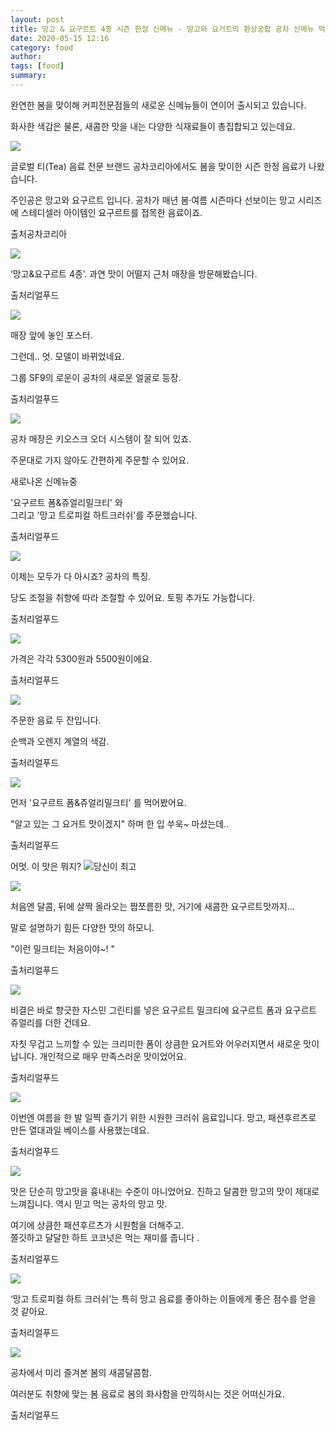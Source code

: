 ```yaml
---
layout: post
title: 망고 & 요구르트 4종 시즌 한정 신메뉴 - 망고와 요거트의 환상궁합 공차 신메뉴 먹어봄
date: 2020-05-15 12:16
category: food
author: 
tags: [food]
summary: 
---
```



완연한 봄을 맞이해 커피전문점들의 새로운 신메뉴들이 연이어 출시되고 있습니다.  

  

화사한 색감은 물론, 새콤한 맛을 내는 다양한 식재료들이 총집합되고 있는데요.

![](https://img1.daumcdn.net/thumb/R720x0/?fname=https%3A%2F%2Ft1.daumcdn.net%2Fliveboard%2Frealfood%2F1926bae4686c42ad91f884efea2debbe.JPG)

글로벌 티(Tea) 음료 전문 브랜드 공차코리아에서도 봄을 맞이한 시즌 한정 음료가 나왔습니다.  
  
주인공은 망고와 요구르트 입니다. 공차가 매년 봄·여름 시즌마다 선보이는 망고 시리즈에 스테디셀러 아이템인 요구르트를 접목한 음료이죠.  

출처공차코리아

![](https://img1.daumcdn.net/thumb/R720x0/?fname=https%3A%2F%2Ft1.daumcdn.net%2Fliveboard%2Frealfood%2F6c303250f90541b2b0f6083f82bd9a3d.JPG)

‘망고&요구르트 4종’. 과연 맛이 어떨지 근처 매장을 방문해봤습니다.  

출처리얼푸드

![](https://img1.daumcdn.net/thumb/R720x0/?fname=https%3A%2F%2Ft1.daumcdn.net%2Fliveboard%2Frealfood%2F0257228b18234f9bac8eb21355a14bb6.JPG)

매장 앞에 놓인 포스터.  
  
그런데.. 엇. 모델이 바뀌었네요.  
  
그룹 SF9의 로운이 공차의 새로운 얼굴로 등장.  

출처리얼푸드

![](https://img1.daumcdn.net/thumb/R720x0/?fname=https%3A%2F%2Ft1.daumcdn.net%2Fliveboard%2Frealfood%2F7b953dc29061422da585f078cdc26e6f.JPG)

공차 매장은 키오스크 오더 시스템이 잘 되어 있죠.  
  
주문대로 가지 않아도 간편하게 주문할 수 있어요.  
  
새로나온 신메뉴중  
  
'요구르트 폼&쥬얼리밀크티' 와  
그리고 '망고 트로피컬 하트크러쉬'를 주문했습니다.  

출처리얼푸드

![](https://img1.daumcdn.net/thumb/R720x0/?fname=https%3A%2F%2Ft1.daumcdn.net%2Fliveboard%2Frealfood%2Fc0e90e216d6d41f19ceecfcf9c4bbbab.JPG)

이제는 모두가 다 아시죠? 공차의 특징.  
  
당도 조절을 취향에 따라 조절할 수 있어요. 토핑 추가도 가능합니다.  

출처리얼푸드

![](https://img1.daumcdn.net/thumb/R720x0/?fname=https%3A%2F%2Ft1.daumcdn.net%2Fliveboard%2Frealfood%2F86bbccc0bcae4959b07da21fba524b82.JPG)

가격은 각각 5300원과 5500원이에요.  

출처리얼푸드

![](https://img1.daumcdn.net/thumb/R720x0/?fname=https%3A%2F%2Ft1.daumcdn.net%2Fliveboard%2Frealfood%2F0b134d4f87874168973117ca1175a18f.JPG)

주문한 음료 두 잔입니다.  
  
순백과 오렌지 계열의 색감.  

출처리얼푸드

![](https://img1.daumcdn.net/thumb/R720x0/?fname=https%3A%2F%2Ft1.daumcdn.net%2Fliveboard%2Frealfood%2Fe50c7f6cbf7440d196db976b3bfb1c96.JPG)

먼저 '요구르트 폼&쥬얼리밀크티' 를 먹어봤어요.  
  
"알고 있는 그 요거트 맛이겠지" 하며 한 입 쑤욱~ 마셨는데..  

출처리얼푸드

어멋. 이 맛은 뭐지? ![당신이 최고](https://t1.daumcdn.net/liveboard/emoticon/kakaofriends/v3/mujiandconspecial/emot_009_x3.gif)

![](https://img1.daumcdn.net/thumb/R720x0/?fname=https%3A%2F%2Ft1.daumcdn.net%2Fliveboard%2Frealfood%2F6c3ce85fa0a9456083ea9de47439a541.JPG)

처음엔 달콤, 뒤에 살짝 올라오는 짭쪼름한 맛, 거기에 새콤한 요구르트맛까지...  
  
말로 설명하기 힘든 다양한 맛의 하모니.  
  
"이런 밀크티는 처음이야~! "  

출처리얼푸드

![](https://img1.daumcdn.net/thumb/R720x0/?fname=https%3A%2F%2Ft1.daumcdn.net%2Fliveboard%2Frealfood%2F47111a4f23104e61a7e5d63582c68570.JPG)

비결은 바로 향긋한 자스민 그린티를 넣은 요구르트 밀크티에 요구르트 폼과 요구르트 쥬얼리를 더한 건데요.  
  
자칫 무겁고 느끼할 수 있는 크리미한 폼이 상큼한 요거트와 어우러지면서 새로운 맛이 납니다. 개인적으로 매우 만족스러운 맛이었어요.  

출처리얼푸드

![](https://img1.daumcdn.net/thumb/R720x0/?fname=https%3A%2F%2Ft1.daumcdn.net%2Fliveboard%2Frealfood%2F0acc5256325d49c6a8604f83b34707bd.JPG)

이번엔 여름을 한 발 일찍 즐기기 위한 시원한 크러쉬 음료입니다. 망고, 패션후르츠로 만든 열대과일 베이스를 사용했는데요.  

출처리얼푸드

![](https://img1.daumcdn.net/thumb/R720x0/?fname=https%3A%2F%2Ft1.daumcdn.net%2Fliveboard%2Frealfood%2F7e46957144684556affe28c1bdef0241.JPG)

맛은 단순히 망고맛을 흉내내는 수준이 아니었어요. 진하고 달콤한 망고의 맛이 제대로 느껴집니다. 역시 믿고 먹는 공차의 망고 맛.  
  
여기에 상큼한 패션후르츠가 시원함을 더해주고.  
쫄깃하고 달달한 하트 코코넛은 먹는 재미를 줍니다 .  

출처리얼푸드

![](https://img1.daumcdn.net/thumb/R720x0/?fname=https%3A%2F%2Ft1.daumcdn.net%2Fliveboard%2Frealfood%2F077f30db687b43249d03cf0b30b0e061.JPG)

‘망고 트로피컬 하트 크러쉬’는 특히 망고 음료를 좋아하는 이들에게 좋은 점수를 얻을 것 같아요.  

출처리얼푸드

![](https://img1.daumcdn.net/thumb/R720x0/?fname=https%3A%2F%2Ft1.daumcdn.net%2Fliveboard%2Frealfood%2Fe7e5d8464890440e9a35d7311f1a8f3e.jpg)

공차에서 미리 즐겨본 봄의 새콤달콤함.  
  
여러분도 취향에 맞는 봄 음료로 봄의 화사함을 만끽하시는 것은 어떠신가요.  

출처리얼푸드